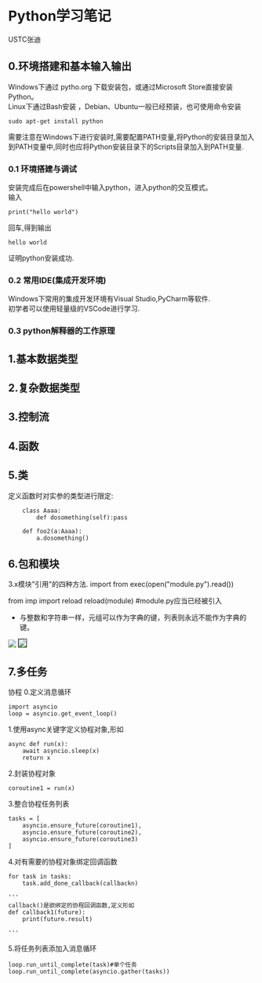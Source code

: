 # Python学习笔记
USTC张迪 

## 0.环境搭建和基本输入输出
Windows下通过 pytho.org 下载安装包，或通过Microsoft Store直接安装Python。  
Linux下通过Bash安装 ，Debian、Ubuntu一般已经预装，也可使用命令安装 
    
    sudo apt-get install python

需要注意在Windows下进行安装时,需要配置PATH变量,将Python的安装目录加入到PATH变量中,同时也应将Python安装目录下的Scripts目录加入到PATH变量.


### 0.1 环境搭建与调试

安装完成后在powershell中输入python，进入python的交互模式。  
输入

    print("hello world")

回车,得到输出

    hello world

证明python安装成功.

### 0.2 常用IDE(集成开发环境)

Windows下常用的集成开发环境有Visual Studio,PyCharm等软件.  
初学者可以使用轻量级的VSCode进行学习.

### 0.3 python解释器的工作原理


## 1.基本数据类型
###
## 2.复杂数据类型

## 3.控制流

## 4.函数

## 5.类

定义函数时对实参的类型进行限定:
```
    class Aaaa:
        def dosomething(self):pass

    def foo2(a:Aaaa):
        a.dosomething()
``` 

## 6.包和模块
3.x模块"引用"的四种方法.
import
from
exec(open("module.py").read())


from imp import reload
reload(module) #module.py应当已经被引入

  
+ 与整数和字符串一样，元组可以作为字典的键，列表则永远不能作为字典的键。  



<img src ="https://favicon.yandex.net/favicon/csdn.net" />  
<img src="/i/eg_logo_w3school.gif" border="1" />

## 7.多任务
协程
0.定义消息循环

    import asyncio
    loop = asyncio.get_event_loop()

1.使用async关键字定义协程对象,形如

    async def run(x):
        await asyncio.sleep(x)
        return x
2.封装协程对象

    coroutine1 = run(x)

3.整合协程任务列表

    tasks = [
        asyncio.ensure_future(coroutine1),
        asyncio.ensure_future(coroutine2),
        asyncio.ensure_future(coroutine3)
    ]

4.对有需要的协程对象绑定回调函数

    for task in tasks:
        task.add_done_callback(callbackn)

    '''
    callback()是欲绑定的协程回调函数,定义形如
    def callback1(future):
        print(future.result)

    '''

5.将任务列表添加入消息循环

    loop.run_until_complete(task)#单个任务
    loop.run_until_complete(asyncio.gather(tasks))



